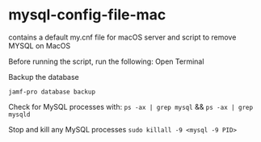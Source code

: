 # mysql-config-file-mac
contains a default my.cnf file for macOS server and script to remove MYSQL on MacOS

Before running the script, run the following:
Open Terminal

Backup the database

`jamf-pro database backup`

Check for MySQL processes with: `ps -ax | grep mysql` && `ps -ax | grep mysqld`

Stop and kill any MySQL processes `sudo killall -9 <mysql -9 PID>`
